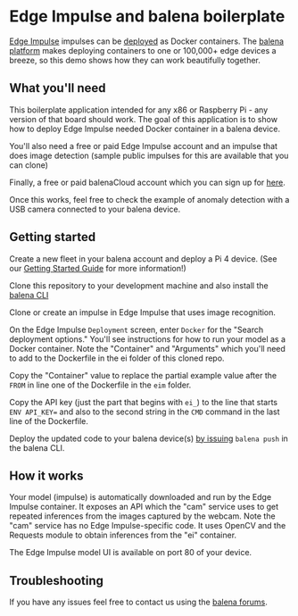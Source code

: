# Edge Impulse and balena boilerplate

[Edge Impulse](https://edgeimpulse.com/) impulses can be [deployed](https://docs.edgeimpulse.com/docs/run-inference/docker) as Docker containers. The [balena platform](https://www.balena.io/) makes deploying containers to one or 100,000+ edge devices a breeze, so this demo shows how they can work beautifully together.


## What you'll need

This boilerplate application intended for any x86 or Raspberry Pi - any version of that board should work. The goal of this application is to show how to deploy Edge Impulse needed Docker container in a balena device.

You'll also need a free or paid Edge Impulse account and an impulse that does image detection (sample public impulses for this are available that you can clone)

Finally, a free or paid balenaCloud account which you can sign up for [here](https://dashboard.balena-cloud.com/signup).

Once this works, feel free to check the example of anomaly detection with a USB camera connected to your balena device.


## Getting started

Create a new fleet in your balena account and deploy a Pi 4 device. (See our [Getting Started Guide](https://docs.balena.io/learn/getting-started/raspberrypi3/python/) for more information!)

Clone this repository to your development machine and also install the [balena CLI](https://github.com/balena-io/balena-cli/blob/master/INSTALL.md)

Clone or create an impulse in Edge Impulse that uses image recognition.

On the Edge Impulse `Deployment` screen, enter `Docker` for the "Search deployment options." You'll see instructions for how to run your model as a Docker container. Note the "Container" and "Arguments" which you'll need to add to the Dockerfile in the ei folder of this cloned repo.

Copy the "Container" value to replace the partial example value after the `FROM` in line one of the Dockerfile in the `eim` folder.

Copy the API key (just the part that begins with `ei_`) to the line that starts `ENV API_KEY=` and also to the second string in the `CMD` command in the last line of the Dockerfile.

Deploy the updated code to your balena device(s) [by issuing](https://docs.balena.io/learn/deploy/deployment/) `balena push` in the balena CLI. 


## How it works

Your model (impulse) is automatically downloaded and run by the Edge Impulse container. It exposes an API which the "cam" service uses to get repeated inferences from the images captured by the webcam. Note the "cam" service has no Edge Impulse-specific code. It uses OpenCV and the Requests module to obtain inferences from the "ei" container.

The Edge Impulse model UI is available on port 80 of your device.


## Troubleshooting

If you have any issues feel free to contact us using the [balena forums](https://forums.balena.io).

